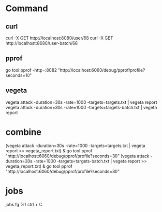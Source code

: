 # Command

## curl
curl -X GET http://localhost:8080/user/68
curl -X GET http://localhost:8080/user-batch/68

## pprof
go tool pprof -http=:8082 "http://localhost:6060/debug/pprof/profile?seconds=10"

## vegeta
vegeta attack -duration=30s -rate=1000 -targets=targets.txt | vegeta report
vegeta attack -duration=30s -rate=1000 -targets=targets-batch.txt | vegeta report

# combine
(vegeta attack -duration=30s -rate=1000 -targets=targets.txt | vegeta report >> vegeta_report.txt) & go tool pprof "http://localhost:6060/debug/pprof/profile?seconds=30"
(vegeta attack -duration=30s -rate=1000 -targets=targets-batch.txt | vegeta report >> vegeta_report.txt) & go tool pprof "http://localhost:6060/debug/pprof/profile?seconds=30"

# jobs
jobs
fg %1
ctrl + C